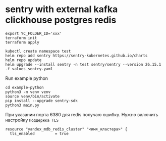 # sentry with external kafka clickhouse postgres redis

```shell
export YC_FOLDER_ID='xxx'
terraform init
terraform apply

kubectl create namespace test
helm repo add sentry https://sentry-kubernetes.github.io/charts
helm repo update
helm upgrade --install sentry -n test sentry/sentry --version 26.15.1 -f values_sentry.yaml
```


Run example python
```shell
cd example-python
python3 -m venv venv
source venv/bin/activate
pip install --upgrade sentry-sdk
python3 main.py
```

При указании порта 6380 для redis получаю ошибку. Нужно включить настройку `Поддержка TLS`
```
resource "yandex_mdb_redis_cluster" "<имя_кластера>" {
  tls_enabled         = true
```
